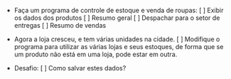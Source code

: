- Faça um programa de controle de estoque e venda de roupas:
  [ ] Exibir os dados dos produtos
  [ ] Resumo geral
  [ ] Despachar para o setor de entregas
  [ ] Resumo de vendas

- Agora a loja cresceu, e tem várias unidades na cidade.
  [ ] Modifique o programa para utilizar as várias lojas e seus estoques,
  de forma que se um produto não está em uma loja, pode estar em
  outra.

- Desafio:
  [ ] Como salvar estes dados?
